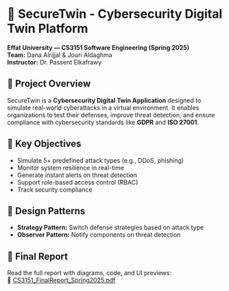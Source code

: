 # 🔐 SecureTwin - Cybersecurity Digital Twin Platform

**Effat University — CS3151 Software Engineering (Spring 2025)**  
**Team:** Dana Alrijjal & Jouri Aldaghma  
**Instructor:** Dr. Passent Elkafrawy

## 📌 Project Overview

SecureTwin is a **Cybersecurity Digital Twin Application** designed to simulate real-world cyberattacks in a virtual environment. It enables organizations to test their defenses, improve threat detection, and ensure compliance with cybersecurity standards like **GDPR** and **ISO 27001**.

## 🎯 Key Objectives

- Simulate 5+ predefined attack types (e.g., DDoS, phishing)
- Monitor system resilience in real-time
- Generate instant alerts on threat detection
- Support role-based access control (RBAC)
- Track security compliance

## 🧠 Design Patterns

- **Strategy Pattern:** Switch defense strategies based on attack type  
- **Observer Pattern:** Notify components on threat detection  

## 📄 Final Report

Read the full report with diagrams, code, and UI previews:  
📎 [CS3151_FinalReport_Spring2025.pdf](./CS3151_FinalReport_Spring2025.pdf)



